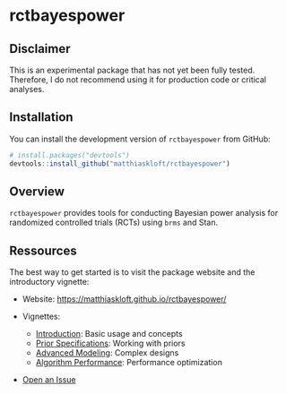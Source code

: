 
<!-- README.md is generated from README.Rmd. Please edit that file -->

# rctbayespower

<!-- badges: start -->

<!-- Note: Badges are placeholders for when the package is published -->

<!-- badges: end -->

## Disclaimer

This is an experimental package that has not yet been fully tested.
Therefore, I do not recommend using it for production code or critical
analyses.

## Installation

You can install the development version of `rctbayespower` from GitHub:

``` r
# install.packages("devtools")
devtools::install_github("matthiaskloft/rctbayespower")
```

## Overview

`rctbayespower` provides tools for conducting Bayesian power analysis
for randomized controlled trials (RCTs) using `brms` and Stan.

## Ressources

The best way to get started is to visit the package website and the
introductory vignette:

- Website: <https://matthiaskloft.github.io/rctbayespower/>

- Vignettes:

  - [Introduction](https://matthiaskloft.github.io/rctbayespower/articles/01-introduction.html):
    Basic usage and concepts
  - [Prior
    Specifications](https://matthiaskloft.github.io/rctbayespower/articles/03-prior-specifications.html):
    Working with priors
  - [Advanced
    Modeling](https://matthiaskloft.github.io/rctbayespower/articles/04-advanced-modeling.html):
    Complex designs
  - [Algorithm
    Performance](https://matthiaskloft.github.io/rctbayespower/articles/05-algorithm-performance.html):
    Performance optimization

- [Open an Issue](https://github.com/matthiaskloft/rctbayespower/issues)
